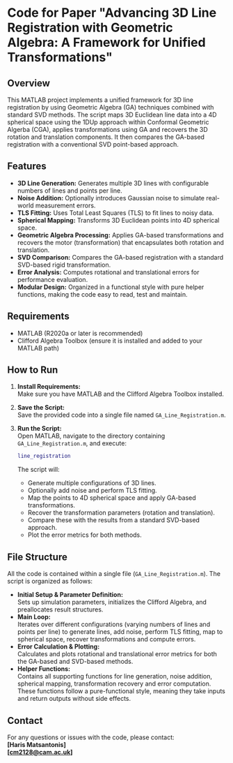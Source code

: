 # Code for Paper "Advancing 3D Line Registration with Geometric Algebra: A Framework for Unified Transformations"

## Overview
This MATLAB project implements a unified framework for 3D line registration by using Geometric Algebra (GA) techniques combined with standard SVD methods. The script maps 3D Euclidean line data into a 4D spherical space using the 1DUp approach within Conformal Geometric Algerba (CGA), applies transformations using GA and recovers the 3D rotation and translation components. It then compares the GA-based registration with a conventional SVD point-based approach.

## Features
- **3D Line Generation:** Generates multiple 3D lines with configurable numbers of lines and points per line.
- **Noise Addition:** Optionally introduces Gaussian noise to simulate real-world measurement errors.
- **TLS Fitting:** Uses Total Least Squares (TLS) to fit lines to noisy data.
- **Spherical Mapping:** Transforms 3D Euclidean points into 4D spherical space.
- **Geometric Algebra Processing:** Applies GA-based transformations and recovers the motor (transformation) that encapsulates both rotation and translation.
- **SVD Comparison:** Compares the GA-based registration with a standard SVD-based rigid transformation.
- **Error Analysis:** Computes rotational and translational errors for performance evaluation.
- **Modular Design:** Organized in a functional style with pure helper functions, making the code easy to read, test and maintain.

## Requirements
- MATLAB (R2020a or later is recommended)
- Clifford Algebra Toolbox (ensure it is installed and added to your MATLAB path)

## How to Run
1. **Install Requirements:**  
   Make sure you have MATLAB and the Clifford Algebra Toolbox installed.

2. **Save the Script:**  
   Save the provided code into a single file named `GA_Line_Registration.m`.

3. **Run the Script:**  
   Open MATLAB, navigate to the directory containing `GA_Line_Registration.m`, and execute:
   ```matlab
   line_registration
   ```
   The script will:
   - Generate multiple configurations of 3D lines.
   - Optionally add noise and perform TLS fitting.
   - Map the points to 4D spherical space and apply GA-based transformations.
   - Recover the transformation parameters (rotation and translation).
   - Compare these with the results from a standard SVD-based approach.
   - Plot the error metrics for both methods.

## File Structure
All the code is contained within a single file (`GA_Line_Registration.m`). The script is organized as follows:
- **Initial Setup & Parameter Definition:**  
  Sets up simulation parameters, initializes the Clifford Algebra, and preallocates result structures.
- **Main Loop:**  
  Iterates over different configurations (varying numbers of lines and points per line) to generate lines, add noise, perform TLS fitting, map to spherical space, recover transformations and compute errors.
- **Error Calculation & Plotting:**  
  Calculates and plots rotational and translational error metrics for both the GA-based and SVD-based methods.
- **Helper Functions:**  
  Contains all supporting functions for line generation, noise addition, spherical mapping, transformation recovery and error computation. These functions follow a pure-functional style, meaning they take inputs and return outputs without side effects.

## Contact

For any questions or issues with the code, please contact:  
**[Haris Matsantonis]**  
**[cm2128@cam.ac.uk]**


